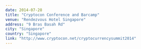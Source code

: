 ```yaml
---
date: 2014-07-28
title: "Cryptocon Conference and Barcamp"
venue: "Rendezvous Hotel Singapore"
address: "9 Bras Basah Rd"
city: "Singapore"
country: "Singapore"
link: "http://www.cryptocon.net/cryptocurrencysummit2014"
---
```

